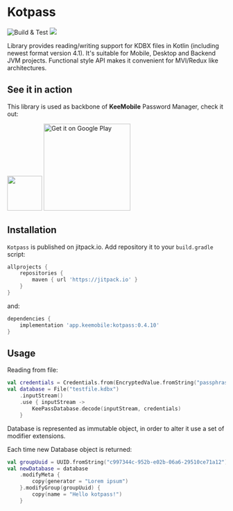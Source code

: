 # Kotpass 
![Build & Test](https://github.com/keemobile/kotpass/actions/workflows/gradle.yml/badge.svg) [![](https://jitpack.io/v/keemobile/kotpass.svg)](https://jitpack.io/#keemobile/kotpass)

Library provides reading/writing support for KDBX files in Kotlin (including newest format version 4.1). It's suitable for Mobile, Desktop and Backend JVM projects. Functional style API makes it convenient for MVI/Redux like architectures.

## See it in action

This library is used as backbone of **KeeMobile** Password Manager, check it out:

[<img src='https://play-lh.googleusercontent.com/VSMqudfH58XxCtn3Il9sUq6JtEHlShVdmxWSpLlLk2JrOG-sE2nbBTLQOkMMbUlSjw=s360-rw' height='80'/>](https://play.google.com/store/apps/details?id=app.keemobile)
[<img alt='Get it on Google Play' src='https://play.google.com/intl/en_us/badges/static/images/badges/en_badge_web_generic.png' width='200'/>](https://play.google.com/store/apps/details?id=app.keemobile)

## Installation

`Kotpass` is published on jitpack.io. Add repository it to your ```build.gradle``` script:
```gradle
allprojects {
    repositories {
        maven { url 'https://jitpack.io' }
    }
}
```
and:

```gradle
dependencies {
    implementation 'app.keemobile:kotpass:0.4.10'
}
```

## Usage

Reading from file:

``` kotlin
val credentials = Credentials.from(EncryptedValue.fromString("passphrase"))
val database = File("testfile.kdbx")
    .inputStream()
    .use { inputStream ->
        KeePassDatabase.decode(inputStream, credentials)
    }    
```
Database is represented as immutable object, in order to alter it use a set of modifier extensions. 

Each time new Database object is returned:

``` kotlin
val groupUuid = UUID.fromString("c997344c-952b-e02b-06a6-29510ce71a12")
val newDatabase = database
    .modifyMeta {
        copy(generator = "Lorem ipsum")
    }.modifyGroup(groupUuid) {
        copy(name = "Hello kotpass!")
    }
```
